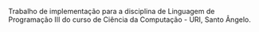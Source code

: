 Trabalho de implementação para a disciplina de Linguagem de Programação III do curso de Ciência da Computação - URI, Santo Ângelo.
